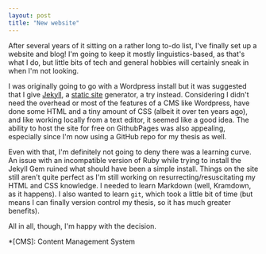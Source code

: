 ```yaml
---
layout: post
title: "New website"
---
```

After several years of it sitting on a rather long to-do list, I've finally set up a website and blog! I'm going to keep it mostly linguistics-based, as that's what I do, but little bits of tech and general hobbies will certainly sneak in when I'm not looking.

I was originally going to go with a Wordpress install but it was suggested that I give [Jekyll](https://jekyllrb.com/), a [static site](https://en.wikipedia.org/wiki/Static_web_page) generator, a try instead. Considering I didn't need the overhead or most of the features of a CMS like Wordpress, have done some HTML and a tiny amount of CSS (albeit it over ten years ago), and like working locally from a text editor, it seemed like a good idea. The ability to host the site for free on GithubPages was also appealing, especially since I'm now using a GitHub repo for my thesis as well.

Even with that, I'm definitely not going to deny there was a learning curve. An issue with an incompatible version of Ruby while trying to install the Jekyll Gem ruined what should have been a simple install. Things on the site still aren't quite perfect as I'm still working on resurrecting/resuscitating my HTML and CSS knowledge. I needed to learn Markdown (well, Kramdown, as it happens). I also wanted to learn ```git```, which took a little bit of time (but means I can finally version control my thesis, so it has much greater benefits).

All in all, though, I'm happy with the decision.


<!-- Now, admittedly there is a not-insignificant learning curve if you've never done any web development before as the whole experience benefits hugely from some knowledge of HTML and CSS. Likewise if you're using GithubPages to host the site it's beneficial to learn ```git```. I even ran into an annoying issue with an incompatible version of Ruby  that took some time to resolve. -->

*[CMS]: Content Management System
